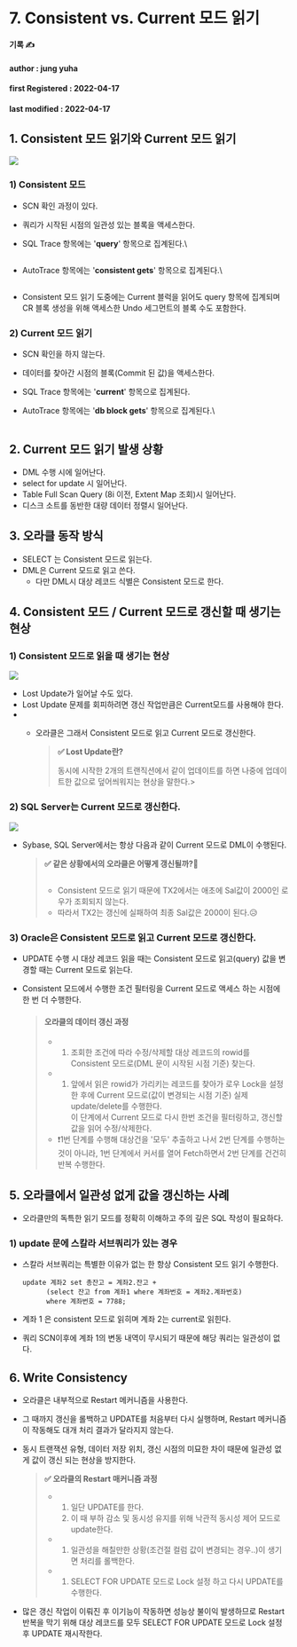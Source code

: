 # 7. Consistent vs. Current 모드 읽기

**기록 ✍️**

#### author : jung yuha

#### **first Registered : 2022-04-17**

#### last modified : **2022-04-17**

## 1. Consistent 모드 읽기와 Current 모드 읽기 <a href="#1-consistent-current" id="1-consistent-current"></a>

![](https://velog.velcdn.com/images/yooha9621/post/bb2c197d-e60f-4b9c-9123-3793149d9c17/image.jpeg)

### 1) Consistent 모드 <a href="#1-consistent" id="1-consistent"></a>

* SCN 확인 과정이 있다.
* 쿼리가 시작된 시점의 일관성 있는 블록을 액세스한다.
*   SQL Trace 항목에는 '**query**' 항목으로 집계된다.\


    <figure><img src="https://velog.velcdn.com/images/yooha9621/post/68a810c4-de04-47c5-9f49-8ecd7d39d9ad/image.png" alt=""><figcaption></figcaption></figure>
*   AutoTrace 항목에는 '**consistent gets**' 항목으로 집계된다.\


    <figure><img src="https://velog.velcdn.com/images/yooha9621/post/33b14bdc-c356-42c1-9bd5-4a05638c169a/image.png" alt=""><figcaption></figcaption></figure>
* Consistent 모드 읽기 도중에는 Current 블럭을 읽어도 query 항목에 집계되며 CR 블록 생성을 위해 액세스한 Undo 세그먼트의 블록 수도 포함한다.

### 2) Current 모드 읽기 <a href="#2-current" id="2-current"></a>

* SCN 확인을 하지 않는다.
* 데이터를 찾아간 시점의 블록(Commit 된 값)을 액세스한다.
* SQL Trace 항목에는 '**current**' 항목으로 집계된다.
*   AutoTrace 항목에는 '**db block gets**' 항목으로 집계된다.\


    <figure><img src="https://velog.velcdn.com/images/yooha9621/post/469561b6-9711-415c-afcc-969b955ea240/image.png" alt=""><figcaption></figcaption></figure>

## 2. Current 모드 읽기 발생 상황 <a href="#2-current" id="2-current"></a>

* DML 수행 시에 일어난다.
* select for update 시 일어난다.
* Table Full Scan Query (8i 이전, Extent Map 조회)시 일어난다.
* 디스크 소트를 동반한 대량 데이터 정렬시 일어난다.

## 3. 오라클 동작 방식 <a href="#3" id="3"></a>

* SELECT 는 Consistent 모드로 읽는다.
* DML은 Current 모드로 읽고 쓴다.
  * 다만 DML시 대상 레코드 식별은 Consistent 모드로 한다.

## 4. Consistent 모드 / Current 모드로 갱신할 때 생기는 현상 <a href="#4-consistent-current" id="4-consistent-current"></a>

### 1) Consistent 모드로 읽을 때 생기는 현상 <a href="#1-consistent" id="1-consistent"></a>

![](https://velog.velcdn.com/images/yooha9621/post/9a68412b-c1b0-4b96-af92-da2a639abba7/image.png)

* Lost Update가 일어날 수도 있다.
* Lost Update 문제를 회피하려면 갱신 작업만큼은 Current모드를 사용해야 한다.
*
  *   오라클은 그래서 Consistent 모드로 읽고 Current 모드로 갱신한다.

      > **✅ Lost Update란?**
      >
      > 동시에 시작한 2개의 트랜직션에서 같이 업데이트를 하면 나중에 업데이트한 값으로 덮어씌워지는 현상을 말한다.>

### 2) SQL Server는 Current 모드로 갱신한다. <a href="#2-sql-server-current" id="2-sql-server-current"></a>

![](https://velog.velcdn.com/images/yooha9621/post/d9d7a9f4-deb2-4117-8582-0a2d43653740/image.png)

*   Sybase, SQL Server에서는 항상 다음과 같이 Current 모드로 DML이 수행된다.

    > **✅ 같은 상황에서의 오라클은 어떻게 갱신될까?🤔**
    >
    > <img src="https://velog.velcdn.com/images/yooha9621/post/6de02c16-f263-47ab-a1d9-38c83e6f12a8/image.png" alt="" data-size="original">
    >
    > * Consistent 모드로 읽기 때문에 TX2에서는 애초에 Sal값이 2000인 로우가 조회되지 않는다.
    > * 따라서 TX2는 갱신에 실패하여 최종 Sal값은 2000이 된다.😥

### 3) Oracle은 Consistent 모드로 읽고 Current 모드로 갱신한다. <a href="#3-oracle-consistent-current" id="3-oracle-consistent-current"></a>

* UPDATE 수행 시 대상 레코드 읽을 때는 Consistent 모드로 읽고(query) 값을 변경할 때는 Current 모드로 읽는다.
*   Consistent 모드에서 수행한 조건 필터링을 Current 모드로 액세스 하는 시점에 한 번 더 수행한다.

    > #### 오라클의 데이터 갱신 과정 <a href="#undefined" id="undefined"></a>
    >
    > *
    >   1. 조회한 조건에 따라 수정/삭제할 대상 레코드의 rowid를 Consistent 모드로(DML 문이 시작된 시점 기준) 찾는다.
    > *
    >   1. 앞에서 읽은 rowid가 가리키는 레코드를 찾아가 로우 Lock을 설정한 후에 Current 모드로(값이 변경되는 시점 기준) 실제 update/delete를 수행한다.\
    >      이 단계에서 Current 모드로 다시 한번 조건을 필터링하고, 갱신할 값을 읽어 수정/삭제한다.
    > * ❗️1번 단계를 수행해 대상건을 '모두' 추출하고 나서 2번 단계를 수행하는것이 아니라, 1번 단계에서 커서를 열어 Fetch하면서 2번 단계를 건건히 반복 수행한다.

## 5. 오라클에서 일관성 없게 값을 갱신하는 사례 <a href="#5" id="5"></a>

* 오라클만의 독특한 읽기 모드를 정확히 이해하고 주의 깊은 SQL 작성이 필요하다.

### 1) update 문에 스칼라 서브쿼리가 있는 경우 <a href="#1-update" id="1-update"></a>

*   스칼라 서브쿼리는 특별한 이유가 없는 한 항상 Consistent 모드 읽기 수행한다.

    ```
    update 계좌2 set 총잔고 = 계좌2.잔고 +
          (select 잔고 from 계좌1 where 계좌번호 = 계좌2.계좌번호)
          where 계좌번호 = 7788;
    ```
* 계좌 1 은 consistent 모드로 읽히며 계좌 2는 current로 읽힌다.
* 쿼리 SCN이후에 계좌 1의 변동 내역이 무시되기 때문에 해당 쿼리는 일관성이 없다.

## 6. Write Consistency <a href="#6-write-consistency" id="6-write-consistency"></a>

* 오라클은 내부적으로 Restart 메커니즘을 사용한다.
* 그 때까지 갱신을 롤백하고 UPDATE를 처음부터 다시 실행하며, Restart 메커니즘이 작동해도 대개 처리 결과가 달라지지 않는다.
*   동시 트랜잭션 유형, 데이터 저장 위치, 갱신 시점의 미묘한 차이 때문에 일관성 없게 값이 갱신 되는 현상을 방지한다.

    > **✅ 오라클의 Restart 매커니즘 과정**
    >
    > *
    >   1. 일단 UPDATE를 한다.
    >   2. 이 때 부하 감소 및 동시성 유지를 위해 낙관적 동시성 제어 모드로 update한다.
    > *
    >   1. 일관성을 해칠만한 상황(조건절 컬럼 값이 변경되는 경우..)이 생기면 처리를 롤백한다.
    > *
    >   1. SELECT FOR UPDATE 모드로 Lock 설정 하고 다시 UPDATE를 수행한다.
* 많은 갱신 작업이 이뤄진 후 이기능이 작동하면 성능상 불이익 발생하므로 Restart 반복을 막기 위해 대상 레코드를 모두 SELECT FOR UPDATE 모드로 Lock 설정 후 UPDATE 재시작한다.
